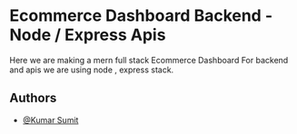 
# Ecommerce Dashboard Backend - Node / Express Apis 

Here we are making a mern full stack Ecommerce Dashboard 
For backend and apis we are using node , express stack.

## Authors

- [@Kumar Sumit](https://github.com/kumasumit)

